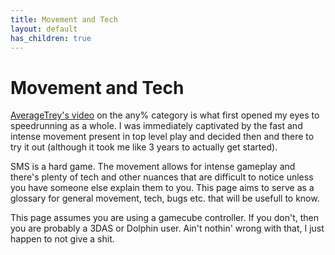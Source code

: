 ```yaml
---
title: Movement and Tech
layout: default
has_children: true
---
```

# Movement and Tech
[AverageTrey's video](https://www.youtube.com/watch?v=oudZMniib08) on the any% category is what first opened my eyes to speedrunning as a whole. I was immediately captivated by the fast and intense movement present in top level play and decided then and there to try it out (although it took me like 3 years to actually get started).

SMS is a hard game. The movement allows for intense gameplay and there's plenty of tech and other nuances that are difficult to notice unless you have someone else explain them to you. This page aims to serve as a glossary for general movement, tech, bugs etc. that will be usefull to know.

This page assumes you are using a gamecube controller. If you don't, then you are probably a 3DAS or Dolphin user. Ain't nothin' wrong with that, I just happen to not give a shit.  